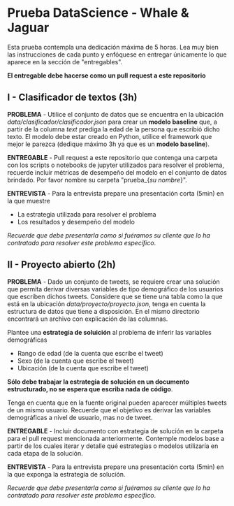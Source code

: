 # Prueba DataScience - Whale & Jaguar

Esta prueba contempla una dedicación máxima de 5 horas. Lea muy bien las instrucciones de cada punto y enfóquese en entregar únicamente lo que aparece en la sección de "entregables".

**El entregable debe hacerse como un pull request a este repositorio**

## I - Clasificador de textos (3h)
**PROBLEMA** - Utilice el conjunto de datos que se encuentra en la ubicación _data/clasificador/clasificador.json_ para crear un **modelo baseline** que, a partir de la columna _text_ prediga la edad de la persona que escribió dicho texto. El modelo debe estar creado en Python, utilice el framework que mejor le parezca (dedique máximo 3h ya que es un **modelo baseline**).

**ENTREGABLE** - Pull request a este repositorio que contenga una carpeta con los scripts o notebooks de jupyter utilizados para resolver el problema, recuerde incluir métricas de desempeño del modelo en el conjunto de datos brindado. Por favor nombre su carpeta "prueba_{_su nombre_}".

**ENTREVISTA** - Para la entrevista prepare una presentación corta (5min) en la que muestre 
- La estrategia utilizada para resolver el problema
- Los resultados y desempeño del modelo

_Recuerde que debe presentarla como si fuéramos su cliente que lo ha contratado para resolver este problema específico_.

## II - Proyecto abierto (2h)

**PROBLEMA** - Dado un conjunto de tweets, se requiere crear una solución que permita derivar diversas variables de tipo demográfico de los usuarios que escriben dichos tweets. Considere que se tiene una tabla como la que está en la ubicación  _data/proyecto/proyecto.json_, tenga en cuenta la estructura de datos que tiene a disposición. En el mismo directorio encontrará un archivo con explicación de las columnas.

Plantee una **estrategia de soluición** al problema de inferir las variables demográficas
- Rango de edad (de la cuenta que escribe el tweet)
- Sexo (de la cuenta que escribe el tweet)
- Ubicación (de la cuenta que escribe el tweet)

**Sólo debe trabajar la estrategia de solución en un documento estructurado, no se espera que escriba nada de código**.

Tenga en cuenta que en la fuente original pueden aparecer múltiples tweets de un mismo usuario. Recuerde que el objetivo es derivar las variables demográficas a nivel de usuario, mas no de tweet.

**ENTREGABLE** - Incluir documento con estrategia de solución en la carpeta para el pull request mencionada anteriormente. Contemple modelos base a partir de los cuales iterar y detalle qué estrategias o modelos utilizaría en cada etapa de la solución.

**ENTREVISTA** - Para la entrevista prepare una presentación corta (5min) en la que exponga la estrategia de solución.

_Recuerde que debe presentarla como si fuéramos su cliente que lo ha contratado para resolver este problema específico_.

